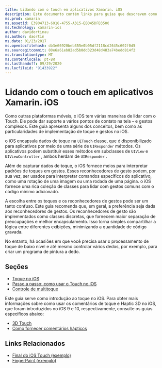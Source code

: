 ```yaml
---
title: Lidando com o touch em aplicativos Xamarin. iOS
description: Este documento contém links para guias que descrevem como trabalhar com toque, multitoque, gestos e toque 3D em um aplicativo Xamarin. iOS.
ms.prod: xamarin
ms.assetid: E3904713-6018-4755-A315-EB045DFB3500
ms.technology: xamarin-ios
author: davidortinau
ms.author: daortin
ms.date: 01/23/2017
ms.openlocfilehash: db3e66920beb355e0b05df2118cd2645c602f0d5
ms.sourcegitcommit: 00e6a61eb82ad5b0dd323d48d483a74bedd814f2
ms.translationtype: MT
ms.contentlocale: pt-BR
ms.lasthandoff: 09/29/2020
ms.locfileid: "91433922"
---
```

# <a name="handling-touch-in-xamarinios-apps"></a>Lidando com o touch em aplicativos Xamarin. iOS

Como outras plataformas móveis, o iOS tem várias maneiras de lidar com o Touch. Ele pode dar suporte a vários pontos de contato na tela – e gestos complexos. Este guia apresenta alguns dos conceitos, bem como as particularidades de implementação de toque e gestos no iOS.

o iOS encapsula dados de toque na `UITouch` classe, que é disponibilizado para aplicativos por meio de uma série de `UIResponder` métodos. Os aplicativos podem substituir esses métodos em subclasses de `UIView` e `UIViewController` , ambos herdam de `UIResponder` .

Além de capturar dados de toque, o iOS fornece meios para interpretar padrões de toques em gestos. Esses reconhecedores de gesto podem, por sua vez, ser usados para interpretar comandos específicos do aplicativo, como uma rotação de uma imagem ou uma rodada de uma página. o iOS fornece uma rica coleção de classes para lidar com gestos comuns com o código mínimo adicionado.

A escolha entre os toques e os reconhecedores de gestos pode ser um tanto confuso. Este guia recomenda que, em geral, a preferência seja dada aos reconhecedores de gestos. Os reconhecedores de gesto são implementados como classes discretas, que fornecem maior separação de preocupações e melhor encapsulamento. Isso torna simples compartilhar a lógica entre diferentes exibições, minimizando a quantidade de código gravada.

No entanto, há ocasiões em que você precisa usar o processamento de toque de baixo nível e até mesmo controlar vários dedos, por exemplo, para criar um programa de pintura a dedo.

## <a name="sections"></a>Seções

- [Toque no iOS](touch-in-ios.md)
- [Passo a passo: como usar o Touch no iOS](ios-touch-walkthrough.md)
- [Controle de multitoque](touch-tracking.md)

Este guia serve como introdução ao toque no iOS. Para obter mais informações sobre como usar os comentários de toque e Haptic 3D no iOS, que foram introduzidos no iOS 9 e 10, respectivamente, consulte os guias específicos abaixo:

- [3D Touch](~/ios/platform/3d-touch.md)
- [Como fornecer comentários hápticos](~/ios/user-interface/ios-ui/haptic-feedback.md)

## <a name="related-links"></a>Links Relacionados

- [Final do iOS Touch (exemplo)](/samples/xamarin/ios-samples/applicationfundamentals-touch-final)
- [FingerPaint (exemplo)](/samples/xamarin/ios-samples/applicationfundamentals-fingerpaint)